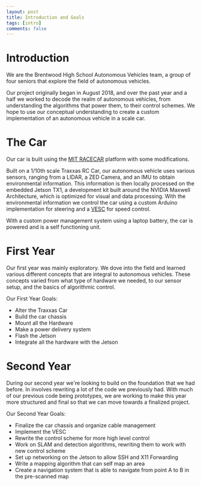 ```yaml
---
layout: post
title: Introduction and Goals
tags: [intro]
comments: false
---
```

# Introduction
We are the Brentwood High School Autonomous Vehicles team, a group of four seniors that explore the field of autonomous vehicles.

Our project originally began in August 2018, and over the past year and a half we worked to decode the realm of autonomous vehicles, from understanding the algorithms that power them, to their control schemes. We hope to use our conceptual understanding to create a custom implementation of an autonomous vehicle in a scale car.

# The Car
Our car is built using the [MIT RACECAR](https://mit-racecar.github.io/) platform with some modifications. 

Built on a 1/10th scale Traxxas RC Car, our autonomous vehicle uses various sensors, ranging from a LIDAR, a ZED Camera, and an IMU to obtain environmental information. This information is then locally processed on the embedded Jetson TX1, a development kit built around the NVIDIA Maxwell Architecture, which is optimized for visual and data processing. With the environmental information we control the car using a custom Arduino implementation for steering and a [VESC](https://flipsky.net/products/torque-esc-vesc-%C2%AE-bldc-electronic-speed-controller) for speed control.

With a custom power management system using a laptop battery, the car is powered and is a self functioning unit.

# First Year
Our first year was mainly exploratory. We dove into the field and learned various different concepts that are integral to autonomous vehicles. These concepts varied from what type of hardware we needed, to our sensor setup, and the basics of algorithmic control.

Our First Year Goals:
- Alter the Traxxas Car
- Build the car chassis
- Mount all the Hardware
- Make a power delivery system
- Flash the Jetson
- Integrate all the hardware with the Jetson

# Second Year
During our second year we're looking to build on the foundation that we had before. In involves rewriting a lot of the code we previously had. With much of our previous code being prototypes, we are working to make this year more structured and final so that we can move towards a finalized project.

Our Second Year Goals:
- Finalize the car chassis and organize cable management
- Implement the VESC
- Rewrite the control scheme for more high level control
- Work on SLAM and detection algorithms, rewriting them to work with new control scheme
- Set up networking on the Jetson to allow SSH and X11 Forwarding
- Write a mapping algorithm that can self map an area
- Create a navigation system that is able to navigate from point A to B in the pre-scanned map
